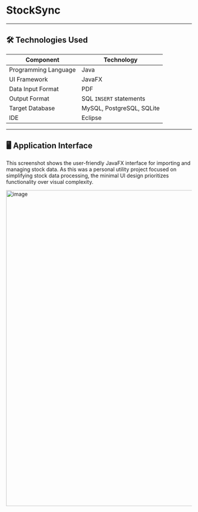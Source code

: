 # StockSync
---

## 🛠️ Technologies Used

| **Component**      | **Technology**                     |
|--------------------|------------------------------------|
| Programming Language | Java                              |
| UI Framework        | JavaFX                            |
| Data Input Format   | PDF                               |
| Output Format       | SQL `INSERT` statements           |
| Target Database    | MySQL, PostgreSQL, SQLite         |
| IDE  | Eclipse            |

---
## 🖥️ Application Interface
This screenshot shows the user-friendly JavaFX interface for importing and managing stock data. As this was a personal utility project focused on simplifying stock data processing, the minimal UI design prioritizes functionality over visual complexity.

<img width="1271" height="855" alt="image" src="https://github.com/user-attachments/assets/7508e136-9892-429d-abdc-06f1a8a2b1bb" />
